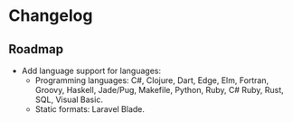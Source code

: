 # Changelog

## Roadmap

- Add language support for languages:
  - Programming languages: C#, Clojure, Dart, Edge, Elm, Fortran, Groovy, Haskell, Jade/Pug, Makefile, Python, Ruby, C# Ruby, Rust, SQL, Visual Basic.
  - Static formats: Laravel Blade.


<!-- 0.3.0 -->
<!-- Roadmap -->
